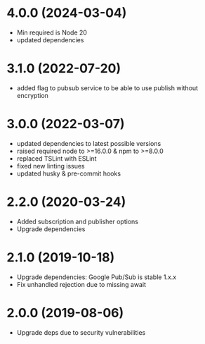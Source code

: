 <a name="4.0.0"></a>
# 4.0.0 (2024-03-04)
- Min required is Node 20
- updated dependencies

<a name="3.1.0"></a>
# 3.1.0 (2022-07-20)
- added flag to pubsub service to be able to use publish without encryption 

<a name="3.0.0"></a>
# 3.0.0 (2022-03-07)
- updated dependencies to latest possible versions
- raised required node to >=16.0.0 & npm to >=8.0.0
- replaced TSLint with ESLint
- fixed new linting issues
- updated husky & pre-commit hooks

<a name="2.2.0"></a>
# 2.2.0 (2020-03-24)
- Added subscription and publisher options
- Upgrade dependencies

<a name="2.1.0"></a>
# 2.1.0 (2019-10-18)
- Upgrade dependencies: Google Pub/Sub is stable 1.x.x
- Fix unhandled rejection due to missing await

<a name="2.0.0"></a>
# 2.0.0 (2019-08-06)
- Upgrade deps due to security vulnerabilities
